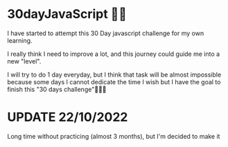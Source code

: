 # 30dayJavaScript 🐱‍💻

I have started to attempt this 30 Day javascript challenge for my own learning.

I really think I need to improve a lot, and this journey could guide me into a new "level".

I will try to do 1 day everyday, but I think that task will be almost impossible because some days I cannot dedicate the time I wish but I have the goal to finish this "30 days challenge"👨🏻‍💻

# UPDATE 22/10/2022

Long time without practicing (almost 3 months), but I'm decided to make it
